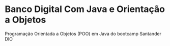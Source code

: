 # Banco Digital Com Java e Orientação a Objetos
Programação Orientada a Objetos (POO) em Java do bootcamp Santander DIO
